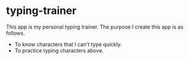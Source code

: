 # typing-trainer

This app is my personal typing trainer.
The purpose I create this app is as follows.

* To know characters that I can't type quickly.
* To practice typing characters above.
